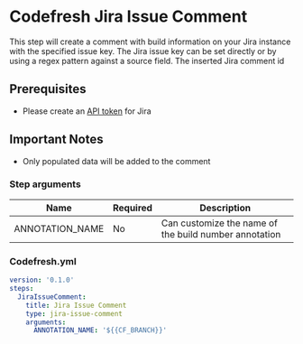 # Codefresh Jira Issue Comment

This step will create a comment with build information on your Jira instance with the specified issue key. The Jira issue key can be set directly or by using a regex pattern against a source field. The inserted Jira comment id

## Prerequisites

- Please create an [API token](https://confluence.atlassian.com/cloud/api-tokens-938839638.html) for Jira

## Important Notes
- Only populated data will be added to the comment

### Step arguments

Name|Required|Description
---|---|---
ANNOTATION_NAME | No | Can customize the name of the build number annotation

### Codefresh.yml

```yaml
version: '0.1.0'
steps:
  JiraIssueComment:
    title: Jira Issue Comment
    type: jira-issue-comment
    arguments:
      ANNOTATION_NAME: '${{CF_BRANCH}}'
```